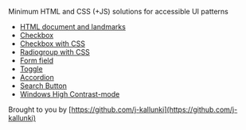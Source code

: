Minimum HTML and CSS (+JS) solutions for accessible UI patterns

- [HTML document and landmarks](html-document.md)
- [Checkbox](checkbox.md)
- [Checkbox with CSS](checkbox-css.md)
- [Radiogroup with CSS](radiogroup-css.md)
- [Form field](form-field.md)
- [Toggle](toggle.md)
- [Accordion](accordion.md)
- [Search Button](search-button.md)
- [Windows High Contrast-mode](windows-high-contrast.md)

Brought to you by [https://github.com/j-kallunki](https://github.com/j-kallunki)
